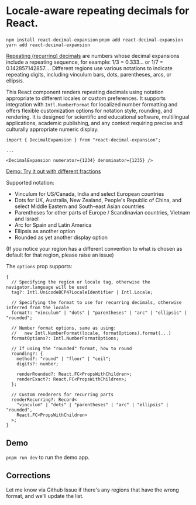 # Locale-aware repeating decimals for React.

`npm install react-decimal-expansion`
`pnpm add react-decimal-expansion`
`yarn add react-decimal-expansion`

[Repeating (recurring) decimals](https://en.wikipedia.org/wiki/Repeating_decimal) are numbers whose decimal expansions include a repeating sequence, for example: 1/3 = 0.333… or 1/7 = 0.142857142857…. Different regions use various notations to indicate repeating digits, including vinculum bars, dots, parentheses, arcs, or ellipsis.

This React component renders repeating decimals using notation appropriate to different locales or custom preferences. It supports integration with `Intl.NumberFormat` for localized number formatting and offers flexible customization options for notation style, rounding, and rendering. It is designed for scientific and educational software, multilingual applications, academic publishing, and any context requiring precise and culturally appropriate numeric display.

```tsx
import { DecimalExpansion } from "react-decimal-expansion";

...

<DecimalExpansion numerator={1234} denominator={1235} />
```
[Demo: Try it out with different fractions](https://dcollien.github.io/react-decimal-expansion/)

Supported notation:
- Vinculum for US/Canada, India and select European countries
- Dots for UK, Australia, New Zealand, People's Republic of China, and select Middle Eastern and South-east Asian countries
- Parentheses for other parts of Europe / Scandinavian countries, Vietnam and Israel
- Arc for Spain and Latin America
- Ellipsis as another option
- Rounded as yet another display option

(If you notice your region has a different convention to what is chosen as default for that region, please raise an issue)

The `options` prop supports:

```tsx
{
  // Specifying the region or locale tag, otherwise the navigator.language will be used
  tag?: Intl.UnicodeBCP47LocaleIdentifier | Intl.Locale;

  // Specifying the format to use for recurring decimals, otherwise inferred from the locale
  format?: "vinculum" | "dots" | "parentheses" | "arc" | "ellipsis" | "rounded";

  // Number format options, same as using:
  //   new Intl.NumberFormat(locale, formatOptions).format(...)
  formatOptions?: Intl.NumberFormatOptions;

  // If using the "rounded" format, how to round
  rounding?: {
    method?: "round" | "floor" | "ceil";
    digits?: number;

    renderRounded?: React.FC<PropsWithChildren>;
    renderExact?: React.FC<PropsWithChildren>;
  };

  // Custom renderers for recurring parts
  renderRecurring?: Record<
    "vinculum" | "dots" | "parentheses" | "arc" | "ellipsis" | "rounded",
    React.FC<PropsWithChildren>
  >;
}
```

## Demo

`pnpm run dev` to run the demo app.

## Corrections

Let me know via Github Issue if there's any regions that have the wrong format, and we'll update the list.
